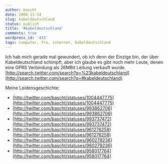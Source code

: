 ```yaml
---
author: bascht
date: 2008-11-14
slug: kabeldeutschland
status: publish
title: '#kabeldeutschland'
comments: true
wordpress_id: '433'
tags: computer, fru, internet, kabeldeutschland
---
```

Ich hab mich gerade mal gewundert, ob ich denn der Einzige bin, der
über Kabeldeutschland schimpft, aber ich glaube es gibt noch mehr
Leute, denen eine GPRS Verbindung als 26MBit Leitung verkauft
wurde.
[http://search.twitter.com/search?q=%23kabeldeutschland](http://search.twitter.com/search?q=#kabeldeutschland)

Meine Leidensgeschichte:

- [http://twitter.com/bascht/statuses/1004447775](http://twitter.com/bascht/statuses/1004447775)
- [http://twitter.com/bascht/statuses/993862706](http://twitter.com/bascht/statuses/993862706)
- [http://twitter.com/bascht/statuses/993737472](http://twitter.com/bascht/statuses/993737472)
- [http://twitter.com/bascht/statuses/961276258](http://twitter.com/bascht/statuses/961276258)
- [http://twitter.com/bascht/statuses/960279236](http://twitter.com/bascht/statuses/960279236)
- [http://twitter.com/bascht/statuses/958017764](http://twitter.com/bascht/statuses/958017764)
